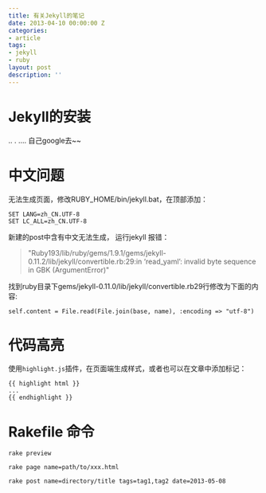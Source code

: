 ```yaml
---
title: 有关Jekyll的笔记
date: 2013-04-10 00:00:00 Z
categories:
- article
tags:
- jekyll
- ruby
layout: post
description: ''
---
```


# Jekyll的安装

 .. . .... 自己google去~~

# 中文问题

无法生成页面，修改RUBY_HOME/bin/jekyll.bat，在顶部添加：

	SET LANG=zh_CN.UTF-8
	SET LC_ALL=zh_CN.UTF-8

新建的post中含有中文无法生成， 运行jekyll 报错：

> "Ruby193/lib/ruby/gems/1.9.1/gems/jekyll-0.11.2/lib/jekyll/convertible.rb:29:in ‘read_yaml’: invalid byte sequence in GBK (ArgumentError)"

找到ruby目录下gems/jekyll-0.11.0/lib/jekyll/convertible.rb29行修改为下面的内容:

	self.content = File.read(File.join(base, name), :encoding => "utf-8")



# 代码高亮

使用`highlight.js`插件，在页面端生成样式，或者也可以在文章中添加标记：

	{{ highlight html }}
	...
	{{ endhighlight }}

# Rakefile 命令

	rake preview

	rake page name=path/to/xxx.html

	rake post name=directory/title tags=tag1,tag2 date=2013-05-08
